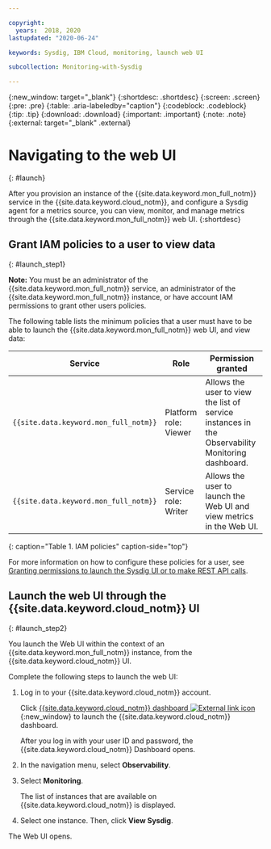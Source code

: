 ```yaml
---

copyright:
  years:  2018, 2020
lastupdated: "2020-06-24"

keywords: Sysdig, IBM Cloud, monitoring, launch web UI

subcollection: Monitoring-with-Sysdig

---
```


{:new_window: target="_blank"}
{:shortdesc: .shortdesc}
{:screen: .screen}
{:pre: .pre}
{:table: .aria-labeledby="caption"}
{:codeblock: .codeblock}
{:tip: .tip}
{:download: .download}
{:important: .important}
{:note: .note}
{:external: target="_blank" .external}

# Navigating to the web UI
{: #launch}

After you provision an instance of the {{site.data.keyword.mon_full_notm}} service in the {{site.data.keyword.cloud_notm}}, and configure a Sysdig agent for a metrics source, you can view, monitor, and manage metrics through the {{site.data.keyword.mon_full_notm}} web UI.
{:shortdesc}


## Grant IAM policies to a user to view data 
{: #launch_step1}

**Note:** You must be an administrator of the {{site.data.keyword.mon_full_notm}} service, an administrator of the {{site.data.keyword.mon_full_notm}} instance, or have account IAM permissions to grant other users policies.

The following table lists the minimum policies that a user must have to be able to launch the {{site.data.keyword.mon_full_notm}} web UI, and view data:

| Service                        | Role                      | Permission granted     |
|--------------------------------|---------------------------|------------------------|
| `{{site.data.keyword.mon_full_notm}}` | Platform role: Viewer     | Allows the user to view the list of service instances in the Observability Monitoring dashboard. |
| `{{site.data.keyword.mon_full_notm}}` | Service role: Writer      | Allows the user to launch the Web UI and view metrics in the Web UI.  |
{: caption="Table 1. IAM policies" caption-side="top"} 

For more information on how to configure these policies for a user, see [Granting permissions to launch the Sysdig UI or to make REST API calls](/docs/Monitoring-with-Sysdig?topic=Monitoring-with-Sysdig-iam_grant).


## Launch the web UI through the {{site.data.keyword.cloud_notm}} UI
{: #launch_step2}

You launch the Web UI within the context of an {{site.data.keyword.mon_full_notm}} instance, from the {{site.data.keyword.cloud_notm}} UI. 

Complete the following steps to launch the web UI:

1. Log in to your {{site.data.keyword.cloud_notm}} account.

    Click [{{site.data.keyword.cloud_notm}} dashboard ![External link icon](../../icons/launch-glyph.svg "External link icon")](https://cloud.ibm.com/login){:new_window} to launch the {{site.data.keyword.cloud_notm}} dashboard.

	After you log in with your user ID and password, the {{site.data.keyword.cloud_notm}} Dashboard opens.

2. In the navigation menu, select **Observability**. 

3. Select **Monitoring**. 

    The list of instances that are available on {{site.data.keyword.cloud_notm}} is displayed.

4. Select one instance. Then, click **View Sysdig**.

The Web UI opens.



